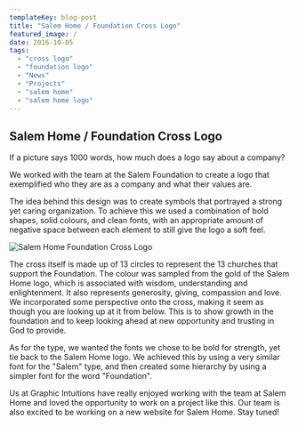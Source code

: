 ```yaml
---
templateKey: blog-post
title: "Salem Home / Foundation Cross Logo"
featured_image: /
date: 2016-10-05
tags:
  - "cross logo"
  - "foundation logo"
  - "News"
  - "Projects"
  - "salem home"
  - "salem home logo"
---
```


Salem Home / Foundation Cross Logo
----------------------------------

If a picture says 1000 words, how much does a logo say about a company?

We worked with the team at the Salem Foundation to create a logo that exemplified who they are as a company and what their values are.

The idea behind this design was to create symbols that portrayed a strong yet caring organization. To achieve this we used a combination of bold shapes, solid colours, and clean fonts, with an appropriate amount of negative space between each element to still give the logo a soft feel.

![Salem Home Foundation Cross Logo](/img/Vertical-combo-mark.jpg)

The cross itself is made up of 13 circles to represent the 13 churches that support the Foundation. The colour was sampled from the gold of the Salem Home logo, which is associated with wisdom, understanding and enlightenment. It also represents generosity, giving, compassion and love. We incorporated some perspective onto the cross, making it seem as though you are looking up at it from below. This is to show growth in the foundation and to keep looking ahead at new opportunity and trusting in God to provide.

As for the type, we wanted the fonts we chose to be bold for strength, yet tie back to the Salem Home logo. We achieved this by using a very similar font for the "Salem" type, and then created some hierarchy by using a simpler font for the word "Foundation".

Us at Graphic Intuitions have really enjoyed working with the team at Salem Home and loved the opportunity to work on a project like this. Our team is also excited to be working on a new website for Salem Home. Stay tuned!